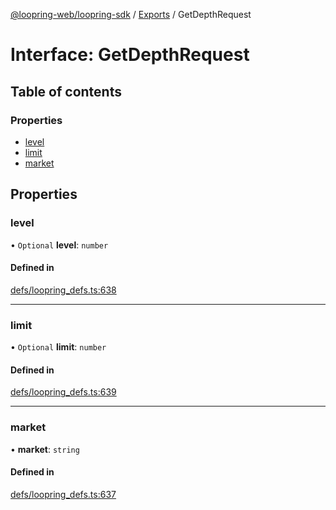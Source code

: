 [@loopring-web/loopring-sdk](../README.md) / [Exports](../modules.md) / GetDepthRequest

# Interface: GetDepthRequest

## Table of contents

### Properties

- [level](GetDepthRequest.md#level)
- [limit](GetDepthRequest.md#limit)
- [market](GetDepthRequest.md#market)

## Properties

### level

• `Optional` **level**: `number`

#### Defined in

[defs/loopring_defs.ts:638](https://github.com/Loopring/loopring_sdk/blob/31597d7/src/defs/loopring_defs.ts#L638)

___

### limit

• `Optional` **limit**: `number`

#### Defined in

[defs/loopring_defs.ts:639](https://github.com/Loopring/loopring_sdk/blob/31597d7/src/defs/loopring_defs.ts#L639)

___

### market

• **market**: `string`

#### Defined in

[defs/loopring_defs.ts:637](https://github.com/Loopring/loopring_sdk/blob/31597d7/src/defs/loopring_defs.ts#L637)
